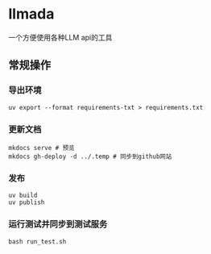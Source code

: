 # llmada
一个方便使用各种LLM api的工具


## 常规操作

### 导出环境
```
uv export --format requirements-txt > requirements.txt
```
### 更新文档
```
mkdocs serve # 预览
mkdocs gh-deploy -d ../.temp # 同步到github网站
```
### 发布
```
uv build
uv publish
```
### 运行测试并同步到测试服务
```
bash run_test.sh
```
